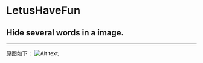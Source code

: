 # LetusHaveFun
## Hide several words in a image.
_______
原图如下：
![Alt text](https://github.com/faschou/LetusHaveFun/tree/master/Image/史迪仔.jpg);
